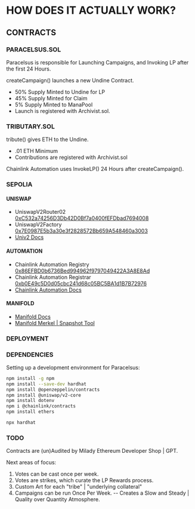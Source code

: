 # HOW DOES IT ACTUALLY WORK?

## CONTRACTS

### PARACELSUS.SOL

Paracelsus is responsible for Launching Campaigns, and Invoking LP after the first 24 Hours.

createCampaign() launches a new Undine Contract.

* 50% Supply Minted to Undine for LP
* 45% Supply Minted for Claim
* 5% Supply Minted to ManaPool
* Launch is registered with Archivist.sol.

### TRIBUTARY.SOL

tribute() gives ETH to the Undine.

* .01 ETH Minimum
* Contributions are registered with Archivist.sol

Chainlink Automation uses InvokeLP() 24 Hours after createCampaign().

### SEPOLIA

#### UNISWAP

* UniswapV2Router02 [0xC532a74256D3Db42D0Bf7a0400fEFDbad7694008](https://sepolia.etherscan.io/address/0xC532a74256D3Db42D0Bf7a0400fEFDbad7694008#code)
* UniswapV2Factory [0x7E0987E5b3a30e3f2828572Bb659A548460a3003](https://sepolia.etherscan.io/address/0x7E0987E5b3a30e3f2828572Bb659A548460a3003#code)
* [Univ2 Docs](https://docs.uniswap.org/contracts/v2/overview)

#### AUTOMATION

* Chainlink Automation Registry [0x86EFBD0b6736Bed994962f9797049422A3A8E8Ad](https://sepolia.etherscan.io/address/0x86EFBD0b6736Bed994962f9797049422A3A8E8Ad#code)
* Chainlink Automation Registrar [0xb0E49c5D0d05cbc241d68c05BC5BA1d1B7B72976](https://sepolia.etherscan.io/address/0xb0e49c5d0d05cbc241d68c05bc5ba1d1b7b72976#code)
* [Chainlink Automation Docs](https://automation.chain.link/)

#### MANIFOLD

* [Manifold Docs](https://docs.manifold.xyz/v/manifold-for-developers/smart-contracts/manifold-creator)
* [Manifold Merkel | Snapshot Tool](https://docs.manifold.xyz/v/manifold-for-developers/tools-and-apis/merkle-tree-tool)

### DEPLOYMENT

### DEPENDENCIES

Setting up a development environment for Paracelsus:

```bash
npm install -g npm
npm install --save-dev hardhat
npm install @openzeppelin/contracts
npm install @uniswap/v2-core
npm install dotenv
npm i @chainlink/contracts
npm install ethers
```

```bash
npx hardhat
```

### TODO

Contracts are (un)Audited by Milady Ethereum Developer Shop | GPT.

Next areas of focus:

1) Votes can be cast once per week.
2) Votes are strikes, which curate the LP Rewards process.
3) Custom Art for each "tribe" | "underlying collateral"
4) Campaigns can be run Once Per Week. -- Creates a Slow and Steady | Quality over Quantity Atmosphere.
